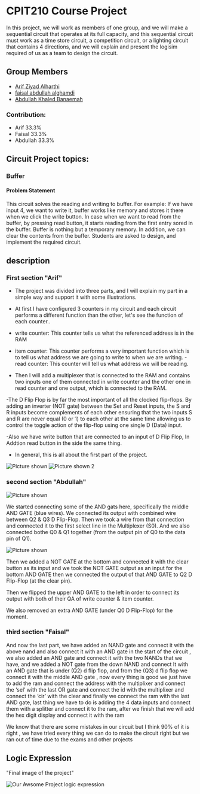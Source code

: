 # CPIT210 Course Project

In this project, we will work as members of one group, and we will make a sequential circuit that operates at its full capacity, and this sequential circuit must work as a time store circuit, a competition circuit, or a lighting circuit that contains 4 directions, and we will explain and present the logisim required of us as a team to design the circuit.

## Group Members
[comment]: <> (each group memeber should write his first, middle and last name with link to his GitHub account)
- [Arif Ziyad Alharthi](https://github.com/Arif-Alharthi)
- [faisal abdullah alghamdi](https://github.com/faisalgh7)
- [Abdullah Khaled Banaemah](https://github.com/AbdullahBM-1419)

[comment]: <> (Students should include the contribution percentage of each group member.)
[comment]: <> (Example:)
### Contribution:
- Arif 33.3%
- Faisal 33.3%
- Abdullah 33.3%

## Circuit Project topics:

[comment]: <> (Choose one of the following, your choice need to be accepted by Instructor)

### Buffer
#### Problem Statement
This circuit solves the reading and writing to buffer. For example: If we have input 4, we want to write it, buffer works like memory and stores it there when we click the write button. In case when we want to read from the buffer, by pressing read button, it starts reading from the first entry sored in the buffer. Buffer is nothing but a temporary memory. In addition, we can clear the contents from the buffer. Students are asked to design, and implement the required circuit.


## description 
### First section "Arif" 

- The project was divided into three parts, and I will explain my part in a simple way and support it with some illustrations.

- At first I have configured 3 counters in my circuit and each circuit performs a different function than the other, let's see the function of each counter..

- write counter: This counter tells us what the referenced address is in the RAM
- item counter: This counter performs a very important function which is to tell us what address we are going to write to when we are writing.
-read counter: This counter will tell us what address we will be reading.

- Then I will add a multiplexer that is connected to the RAM and contains two inputs one of them connected in write counter and the other one in read counter and one output, which is connected to the RAM.

-The D Flip Flop is by far the most important of all the clocked flip-flops. By adding an inverter (NOT gate) between the Set and Reset inputs, the S and R inputs become complements of each other ensuring that the two inputs S and R are never equal (0 or 1) to each other at the same time allowing us to control the toggle action of the flip-flop using one single D (Data) input.

-Also we have write button that are connected to an input of D Flip Flop, In Addtion read button in the side the same thing.

- In general, this is all about the first part of the project.

![Picture shown ](https://h.top4top.io/p_2607tdnqd1.jpeg)
![Picture shown 2 ](https://d.top4top.io/p_2607s7y211.jpeg)








### second section "Abdullah"

![Picture shown ](https://f.top4top.io/p_2607sbi2o1.png)

We started connecting some of the AND gats here, specifically the middle AND GATE (blue wires). We connected its output with combined wire between Q2 & Q3 D Flip-Flop. Then we took a wire from that connection and connected it to the first select line in the Multiplexer (S0). 
And we also connected bothe Q0 & Q1 together (from the output pin of Q0 to the data pin of Q1).

![Picture shown ](https://j.top4top.io/p_2607eiwko1.png)

Then we added a NOT GATE at the bottom and connected it with the clear button as its input and we took the NOT GATE output as an input for the bottom  AND GATE then we connected the output of that AND GATE to Q2 D Flip-Flop (at the clear pin).

Then we flipped the upper AND GATE to the left in order to connect its output with both of their QA of write counter & item counter.

We also removed an extra AND GATE (under Q0 D Flip-Flop) for the moment.


### third section "Faisal" 
And now the last part, we have added an NAND gate and connect it with the above
 nand and also connect it with an AND gate in the start of the circuit , we also added an 
AND gate and connect it with the  two NANDs that we have, and we added a NOT 
gate from the down NAND and connect It with an AND gate that is under (Q2) d flip flop,
and from the (Q3) d flip flop we connect it with the middle AND gate , now 
every thing is good we just have to add the ram and connect the address with the 
multiplixer and connect the ‘sel’ with the last OR gate and connect the id with the 
multiplixer and connect the ‘cir’ with the clear and finally we connect the ram 
with the last AND gate, last thing we have to do is adding the 4 data inputs and 
connect them with a splitter and connect it to the ram, after we finish that we will 
add the hex digit display and connect it with the ram

We know that there are some mistakes in our circuit but I think 90% of it is right ,
we have tried every thing we can do to make the circuit right but we ran out of time due to the exams and other projects 



### 
#### 

## 

## 
## Logic Expression
"Final image of the project"

![Our Awsome Project logic expression](https://f.top4top.io/p_2607t0d0v1.jpeg)

